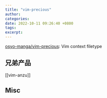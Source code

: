 ```yaml
---
title: "vim-precious"
author: 
categories: 
date: 2022-10-11 09:26:40 +0800
tags: 
excerpt: 
---
```





[osyo-manga/vim-precious](https://github.com/osyo-manga/vim-precious): Vim context filetype






## 兄弟产品


[[vim-anzu]]





## Misc






